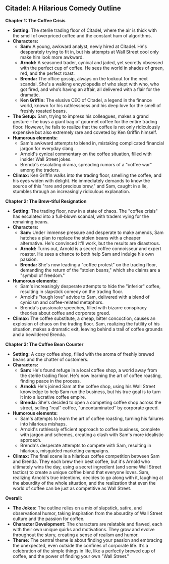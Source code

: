 ## Citadel: A Hilarious Comedy Outline

**Chapter 1: The Coffee Crisis**

* **Setting:** The sterile trading floor of Citadel, where the air is thick with the smell of overpriced coffee and the constant hum of algorithms.
* **Characters:**
    * **Sam:** A young, awkward analyst, newly hired at Citadel. He's desperately trying to fit in, but his attempts at Wall Street cool only make him look more awkward.
    * **Arnold:** A seasoned trader, cynical and jaded, yet secretly obsessed with the perfect cup of coffee. He sees the world in shades of green, red, and the perfect roast.
    * **Brenda:** The office gossip, always on the lookout for the next scandal. She's a walking encyclopedia of who slept with who, who got fired, and who’s having an affair, all delivered with a flair for the dramatic.
    * **Ken Griffin:** The elusive CEO of Citadel, a legend in the finance world, known for his ruthlessness and his deep love for the smell of freshly roasted beans. 
* **The Setup:** Sam, trying to impress his colleagues, makes a grand gesture – he buys a giant bag of gourmet coffee for the entire trading floor. However, he fails to realize that the coffee is not only ridiculously expensive but also extremely rare and coveted by Ken Griffin himself. 
* **Humorous elements:**
    * Sam's awkward attempts to blend in, mistaking complicated financial jargon for everyday slang.
    *  Arnold's cynical commentary on the coffee situation,  filled with insider Wall Street jokes. 
    *  Brenda's escalating drama, spreading rumors of a "coffee war" among the traders.
* **Climax:**  Ken Griffin walks into the trading floor, smelling the coffee, and his eyes widen with delight. He immediately demands to know the source of this "rare and precious brew," and Sam, caught in a lie, stumbles through an increasingly ridiculous explanation. 

**Chapter 2: The Brew-tiful Resignation**

* **Setting:**  The trading floor, now in a state of chaos. The "coffee crisis" has escalated into a full-blown scandal, with traders vying for the remaining beans.
* **Characters:**
    * **Sam:**  Under immense pressure and desperate to make amends, Sam hatches a plan to replace the stolen beans with a cheaper alternative. He's convinced it'll work, but the results are disastrous. 
    * **Arnold:**  Turns out, Arnold is a secret coffee connoisseur and expert roaster. He sees a chance to both help Sam and indulge his own passion. 
    * **Brenda:**  She's now leading a "coffee protest" on the trading floor, demanding the return of the "stolen beans," which she claims are a "symbol of freedom." 
* **Humorous elements:**
    * Sam's increasingly desperate attempts to hide the "inferior" coffee, resulting in slapstick comedy on the trading floor.
    *  Arnold's "tough love" advice to Sam, delivered with a blend of cynicism and coffee-related metaphors.
    *  Brenda's passionate speeches,  filled with bizarre conspiracy theories about coffee and corporate greed. 
* **Climax:**  The coffee substitute, a cheap, bitter concoction,  causes an explosion of chaos on the trading floor. Sam, realizing the futility of his situation, makes a dramatic exit,  leaving behind a trail of coffee grounds and a bewildered Brenda. 

**Chapter 3: The Coffee Bean Counter**

* **Setting:**  A cozy coffee shop, filled with the aroma of freshly brewed beans and the chatter of customers.  
* **Characters:**
    * **Sam:**  He's found refuge in a local coffee shop, a world away from the sterile trading floor. He's now learning the art of coffee roasting, finding peace in the process. 
    * **Arnold:**  He's joined Sam at the coffee shop, using his Wall Street knowledge to help Sam run the business, but his true goal is to turn it into a lucrative coffee empire.
    * **Brenda:**  She's decided to open a competing coffee shop across the street,  selling "real" coffee, "uncontaminated" by corporate greed. 
* **Humorous elements:**
    *  Sam's attempts to learn the art of coffee roasting, turning his failures into hilarious mishaps.
    * Arnold's ruthlessly efficient approach to coffee business, complete with jargon and schemes, creating a clash with Sam's more idealistic approach.
    *  Brenda's desperate attempts to compete with Sam,  resulting in hilarious, misguided marketing campaigns. 
* **Climax:**  The final scene is a hilarious coffee competition between Sam and Brenda.  They each brew their best coffee, but it's Arnold who ultimately wins the day,  using a secret ingredient (and some Wall Street tactics) to create a unique coffee blend that everyone loves. Sam, realizing Arnold's true intentions, decides to go along with it,  laughing at the absurdity of the whole situation,  and the realization that even the world of coffee can be just as competitive as Wall Street.  

**Overall:**

* **The Jokes:** The outline relies on a mix of slapstick, satire, and observational humor, taking inspiration from the absurdity of Wall Street culture and the passion for coffee.
* **Character Development:**  The characters are relatable and flawed, each with their own unique quirks and motivations. They grow and evolve throughout the story, creating a sense of realism and humor.
* **Theme:**  The central theme is about finding your passion and embracing the unexpected, even outside the confines of corporate life. It’s a celebration of the simple things in life, like a perfectly brewed cup of coffee, and the power of finding your own "Wall Street."  
